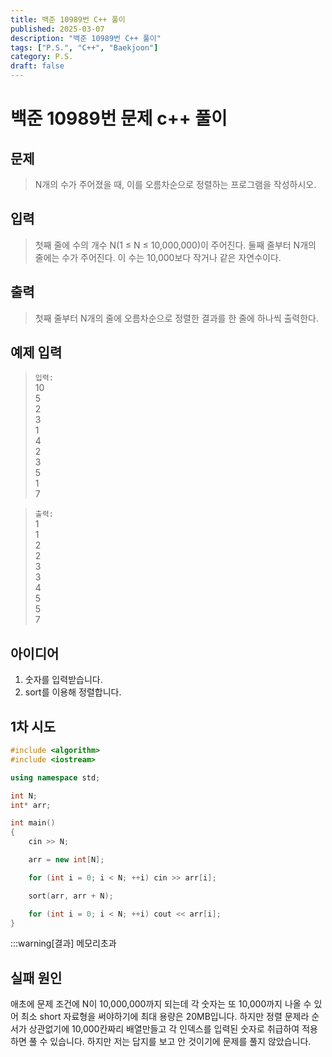 ```yaml
---
title: 백준 10989번 C++ 풀이
published: 2025-03-07
description: "백준 10989번 C++ 풀이"
tags: ["P.S.", "C++", "Baekjoon"]
category: P.S.
draft: false
---
```


# 백준 10989번 문제 c++ 풀이

## 문제 

> N개의 수가 주어졌을 때, 이를 오름차순으로 정렬하는 프로그램을 작성하시오.

## 입력

> 첫째 줄에 수의 개수 N(1 ≤ N ≤ 10,000,000)이 주어진다. 둘째 줄부터 N개의 줄에는 수가 주어진다. 이 수는 10,000보다 작거나 같은 자연수이다.

## 출력

> 첫째 줄부터 N개의 줄에 오름차순으로 정렬한 결과를 한 줄에 하나씩 출력한다.
## 예제 입력

> `입력:`  
> 10  
> 5    
> 2    
> 3    
> 1    
> 4    
> 2    
> 3    
> 5    
> 1    
> 7  

>`출력:`  
> 1  
> 1  
> 2  
> 2  
> 3  
> 3  
> 4  
> 5  
> 5  
> 7  
## 아이디어

1. 숫자를 입력받습니다.
2. sort를 이용해 정렬합니다.

## 1차 시도

```cpp
#include <algorithm>
#include <iostream>

using namespace std;

int N;
int* arr;

int main()
{
    cin >> N;

    arr = new int[N];

    for (int i = 0; i < N; ++i) cin >> arr[i];

    sort(arr, arr + N);

    for (int i = 0; i < N; ++i) cout << arr[i];
}
```

:::warning[결과]
메모리초과

## 실패 원인

애초에 문제 조건에 N이 10,000,000까지 되는데 각 숫자는 또 10,000까지 나올 수 있어 최소 short 자료형을 써야하기에 최대 용량은 20MB입니다. 하지만 정렬 문제라 순서가 상관없기에 10,000칸짜리 배열만들고 각 인덱스를 입력된 숫자로 취급하여 적용하면 풀 수 있습니다. 하지만 저는 답지를 보고 안 것이기에 문제를 풀지 않았습니다.